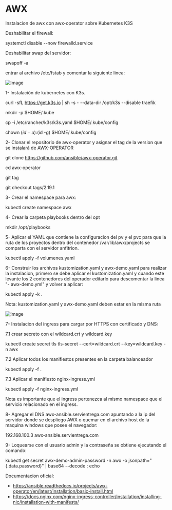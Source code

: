 # AWX
Instalacion de awx con awx-operator sobre Kubernetes K3S

Deshabilitar el firewall:

systemctl disable --now firewalld.service

Deshabilitar swap del servidor:

swapoff -a

entrar al archivo /etc/fstab y comentar la siguiente linea:

![image](https://github.com/user-attachments/assets/a693e126-bc52-4cf6-9ff2-6e5fcc273f12)


1- Instalación de kubernetes con K3s. 

curl -sfL https://get.k3s.io | sh -s - --data-dir /opt/k3s --disable traefik

mkdir -p $HOME/.kube

cp -i /etc/rancher/k3s/k3s.yaml $HOME/.kube/config

chown $(id -u):$(id -g) $HOME/.kube/config

2- Clonar el repositorio de awx-operator y asignar el tag de la version que se instalará de AWX-OPERATOR

git clone https://github.com/ansible/awx-operator.git

cd awx-operator

git tag

git checkout tags/2.19.1

3- Crear el namespace para awx:

kubectl create namespace awx

4- Crear la carpeta playbooks dentro del opt

mkdir /opt/playbooks

5- Aplicar el YAML que contiene la configuracion del pv y el pvc para que la ruta de los proyectos dentro del contenedor /var/lib/awx/projects se comparta con el servidor anfitrion.

kubectl apply -f volumenes.yaml

6- Construir los archivos kustomization.yaml y awx-demo.yaml para realizar la instalacion, primero se debe aplicar el kustomization.yaml y cuando este levante los 2 contenedores del operador editarlo para descomentar la linea "- awx-demo.yml" y volver a aplicar:

kubectl apply -k .

Nota: kustomization.yaml y awx-demo.yaml deben estar en la misma ruta

![image](https://github.com/user-attachments/assets/2be94a2b-ec73-4c92-ad14-e1fd145355f9)

7- Instalacion del ingress para cargar por HTTPS con certificado y DNS:

7.1 crear secreto con el wildcard.crt y wildcard.key

kubectl create secret tls tls-secret --cert=wildcard.crt --key=wildcard.key -n awx

7.2 Aplicar todos los manifiestos presentes en la carpeta balanceador

kubectl apply -f .

7.3 Aplicar el manifiesto nginx-ingress.yml

kubectl apply -f nginx-ingress.yml

Nota es importante que el ingress pertenezca al mismo namespace que el servicio relacionado en el ingress.

8- Agregar el DNS awx-ansible.servientrega.com apuntando a la ip del servidor donde se despliego AWX o quemar en el archivo host de la maquina windows que posee el navegador:

192.168.100.3 awx-ansible.servientrega.com

9- Loquearse con el usuario admin y la contraseña se obtiene ejecutando el comando:

kubectl get secret awx-demo-admin-password -n awx -o jsonpath="{.data.password}" | base64 --decode ; echo

Documentacion oficial: 
- https://ansible.readthedocs.io/projects/awx-operator/en/latest/installation/basic-install.html
- https://docs.nginx.com/nginx-ingress-controller/installation/installing-nic/installation-with-manifests/


